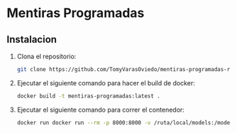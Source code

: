 # Mentiras Programadas

## Instalacion

1. Clona el repositorio:

   ```bash
   git clone https://github.com/TomyVarasOviedo/mentiras-programadas-repositorio.git
   ```

2. Ejecutar el siguiente comando para hacer el build de docker:

   ```bash
   docker build -t mentiras-programadas:latest .
   ```

3. Ejecutar el siguiente comando para correr el contenedor:

    ```bash
    docker run docker run --rm -p 8000:8000 -v /ruta/local/models:/models -e MODEL_PATH=/models/SmolLM3-3B-GGUF/SmolLM3-3B-GGUF.gguf smollm3-chat:latest
    ```
